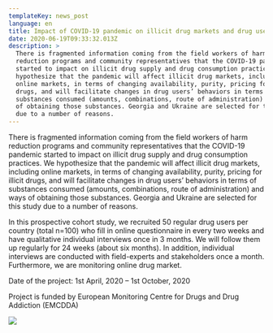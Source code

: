 ```yaml
---
templateKey: news_post
language: en
title: Impact of COVID-19 pandemic on illicit drug markets and drug users’ behavior
date: 2020-06-19T09:33:32.013Z
description: >
  There is fragmented information coming from the field workers of harm
  reduction programs and community representatives that the COVID-19 pandemic
  started to impact on illicit drug supply and drug consumption practices. We
  hypothesize that the pandemic will affect illicit drug markets, including
  online markets, in terms of changing availability, purity, pricing for illicit
  drugs, and will facilitate changes in drug users’ behaviors in terms of
  substances consumed (amounts, combinations, route of administration) and ways
  of obtaining those substances. Georgia and Ukraine are selected for this study
  due to a number of reasons.
---
```

There is fragmented information coming from the field workers of harm reduction programs and community representatives that the COVID-19 pandemic started to impact on illicit drug supply and drug consumption practices. We hypothesize that the pandemic will affect illicit drug markets, including online markets, in terms of changing availability, purity, pricing for illicit drugs, and will facilitate changes in drug users’ behaviors in terms of substances consumed (amounts, combinations, route of administration) and ways of obtaining those substances. Georgia and Ukraine are selected for this study due to a number of reasons.

In this prospective cohort study, we recruited 50 regular drug users per country (total n=100) who fill in online questionnaire in every two weeks and have qualitative individual interviews once in 3 months. We will follow them up regularly for 24 weeks (about six months). In addition, individual interviews are conducted with field-experts and stakeholders once a month. Furthermore, we are monitoring online drug market.

Date of the project: 1st April, 2020 – 1st October, 2020

Project is funded by European Monitoring Centre for Drugs and Drug Addiction (EMCDDA)

<div class="image-list">

![](/media/uploads/covid19-cdc-unsplash.jpg)

</div>
